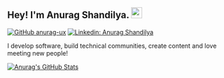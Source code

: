 ## Hey! I'm Anurag Shandilya. <img src="https://media.giphy.com/media/hvRJCLFzcasrR4ia7z/giphy.gif" width="25px">

[![GitHub anurag-ux](https://img.shields.io/github/followers/vermakhushboo?label=follow&style=social)](https://github.com/anurag-ux)
[![Linkedin: Anurag Shandilya](https://img.shields.io/badge/-Anurag%20Shandilya-blue?style=flat-square&logo=Linkedin&logoColor=white&link=https://www.linkedin.com/in/verma-khushboo/)](https://www.linkedin.com/in/anuragshandilya31/)
  
I develop software, build technical communities, create content and love meeting new people!


[![Anurag's GitHub Stats](https://github-readme-stats.vercel.app/api?username=anurag-ux&hide=issues&count_private=true&show_icons=true&theme=calm)](https://github.com/anurag-ux/github-readme-stats)



<!--
**anurag-yx/anurag-ux** is a ✨ _special_ ✨ repository because its `README.md` (this file) appears on your GitHub profile.

Here are some ideas to get you started:

- 🔭 I’m currently working on ...
- 🌱 I’m currently learning ...
- 👯 I’m looking to collaborate on ...
- 🤔 I’m looking for help with ...
- 💬 Ask me about ...
- 📫 How to reach me: ...
- 😄 Pronouns: ...
- ⚡ Fun fact: ...
-->
